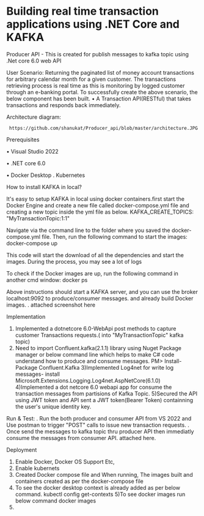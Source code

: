 # Building real time transaction applications using .NET Core and KAFKA

Producer API - This is created for publish messages to kafka topic using .Net core 6.0 web API


User Scenario:
Returning the paginated list of money account transactions for arbitrary calendar month for a given customer. The transactions retrieving process is real time as this is monitoring by logged customer through an e-banking portal.
To successfully create the above scenario, the below component has been built.
•	A Transaction API(RESTful) that takes transactions and responds back immediately.

Architecture diagram:
 
     https://github.com/shanukat/Producer_api/blob/master/architecture.JPG


Prerequisites

•	Visual Studio 2022

•	.NET core 6.0

•	Docker Desktop
. Kubernetes

How to install KAFKA in local?

It's easy to setup KAFKA in local using docker containers.first start the Docker Engine and create a new file called docker-compose.yml file and creating a new topic inside the yml file as below. 
KAFKA_CREATE_TOPICS: "MyTransactionTopic:1:1"

Navigate via the command line to the folder where you saved the docker-compose.yml file. Then, run the following command to start the images:
docker-compose up

This code will start the download of all the dependencies and start the images. During the process, you may see a lot of logs

To check if the Docker images are up, run the following command in another cmd window:
docker ps

Above instructions should start a KAFKA server, and you can use the broker localhost:9092 to produce/consumer messages. and already build Docker images.
. attached screenshot here

Implementation

1) Implemented a dotnetcore 6.0-WebApi post methods to capture customer Transactions requests.( into "MyTransactionTopic" kafka topic)
2) Need to import Confluent.kafka(2.1.1) library using Nuget Package manager or below command line which helps to make C# code understand how to produce and consume messages.
PM> Install-Package Confluent.Kafka
3)Implemented Log4net for write log messages- install Microsoft.Extensions.Logging.Log4net.AspNetCore(6.1.0)
4)Implemented a dot netcore 6.0 webapi app for consume the  transaction messages from partisions of Kafka Topic.
5)Secured the API using JWT token and API sent a JWT token(Bearer Token) containning the user's unique identity key.

Run & Test:
. Run the both producer and consumer API from VS 2022 and Use postman to trigger "POST" calls to issue new transaction requests.
. Once send the messages to kafka topic thru producer API then immediatly consume the messages from consumer API.
attached here.

Deployment

1) Enable Docker, Docker OS Support Etc, 
2) Enable kubernets
3) Created Docker compose file and When running, The images built and containers created as per the docker-compose file
4) To see the docker desktop context is already added as per below command.
kubectl config get-contexts
5)To see docker images run below command
docker images
6)







